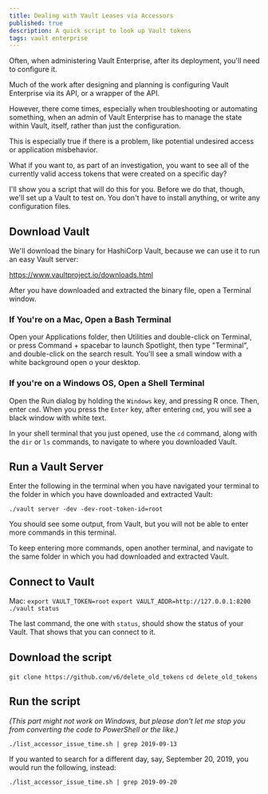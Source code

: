 ```yaml
---
title: Dealing with Vault Leases via Accessors
published: true
description: A quick script to look up Vault tokens
tags: vault enterprise
---
```



Often, when administering Vault Enterprise, after its deployment, you'll need to configure it.

Much of the work after designing and planning is configuring Vault Enterprise via its API, or a wrapper of the API.

However, there come times, especially when troubleshooting or automating something, when an admin of Vault Enterprise has to manage the state within Vault, itself, rather than just the configuration. 

This is especially true if there is a problem, like potential undesired access or application misbehavior.

What if you want to, as part of an investigation, you want to see all of the currently valid access tokens that were created on a specific day?

I'll show you a script that will do this for you. Before we do that, though, we'll set up a Vault to test on. You don't have to install anything, or write any configuration files.

## Download Vault

We'll download the binary for HashiCorp Vault, because we can use it to run an easy Vault server:

https://www.vaultproject.io/downloads.html

After you have downloaded and extracted the binary file, open a Terminal window.

### If You're on a Mac, Open a Bash Terminal

Open your Applications folder, then Utilities and double-click on Terminal, or press Command + spacebar to launch Spotlight, then type "Terminal", and double-click on the search result. You'll see a small window with a white background open o your desktop.

### If you're on a Windows OS, Open a Shell Terminal

Open the Run dialog by holding the `Windows` key, and pressing R once. Then, enter `cmd`. When you press the `Enter` key, after entering `cmd`, you will see a black window with white text.

In your shell terminal that you just opened, use the `cd` command, along with the `dir` or `ls` commands, to navigate to where you downloaded Vault.


## Run a Vault Server

Enter the following in the terminal when you have navigated your terminal to the folder in which you have downloaded and extracted Vault:

`./vault server -dev -dev-root-token-id=root`

You should see some output, from Vault, but you will not be able to enter more commands in this terminal. 

To keep entering more commands, open another terminal, and navigate to the same folder in which you had downloaded and extracted Vault.

## Connect to Vault

Mac: `export VAULT_TOKEN=root`
`export VAULT_ADDR=http://127.0.0.1:8200`
`./vault status`

The last command, the one with `status`, should show the status of your Vault. That shows that you can connect to it. 

## Download the script

`git clone https://github.com/v6/delete_old_tokens`
`cd delete_old_tokens`

## Run the script

_(This part might not work on Windows, but please don't let me stop you from converting the code to PowerShell or the like.)_

`./list_accessor_issue_time.sh | grep 2019-09-13`

If you wanted to search for a different day, say, September 20, 2019, you would run the following, instead: 

`./list_accessor_issue_time.sh | grep 2019-09-20`
